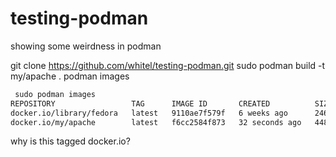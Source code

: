 # testing-podman
showing some weirdness in podman

git clone https://github.com/whitel/testing-podman.git
sudo podman build -t my/apache .
podman images
```bash
 sudo podman images
REPOSITORY                 TAG      IMAGE ID       CREATED          SIZE
docker.io/library/fedora   latest   9110ae7f579f   6 weeks ago      246MB
docker.io/my/apache        latest   f6cc2584f873   32 seconds ago   448MB
```

why is this tagged docker.io?


